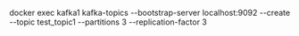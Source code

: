 docker exec kafka1 kafka-topics --bootstrap-server localhost:9092 --create --topic test_topic1 --partitions 3 --replication-factor 3